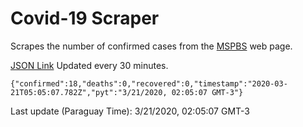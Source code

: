 # Covid-19 Scraper

Scrapes the number of confirmed cases from the [MSPBS](https://www.mspbs.gov.py/covid-19.php) web page.

[JSON Link](https://jmayalag.github.io/covid19-scrape/cases.json)
Updated every 30 minutes.
```
{"confirmed":18,"deaths":0,"recovered":0,"timestamp":"2020-03-21T05:05:07.782Z","pyt":"3/21/2020, 02:05:07 GMT-3"}
```
Last update (Paraguay Time): 3/21/2020, 02:05:07 GMT-3